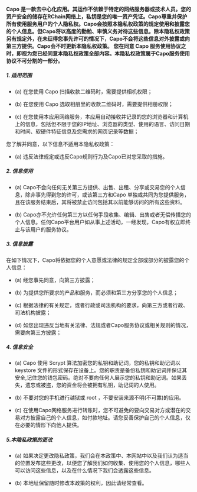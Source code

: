 #### Capo 是一款去中心化应用。其运作不依赖于特定的网络服务器或技术人员。您的资产安全的储存在RChain网络上，私钥是您的唯一资产凭证。Capo尊重并保护所有使用服务用户的个人隐私权。Capo会按照本隐私权政策的规定使用和披露您的个人信息。但Capo将以高度的勤勉、审慎义务对待这些信息。除本隐私权政策另有规定外，在未征得您事先许可的情况下，Capo不会将这些信息对外披露或向第三方提供。Capo会不时更新本隐私权政策。 您在同意 Capo 服务使用协议之时，即视为您已经同意本隐私权政策全部内容。本隐私权政策属于Capo服务使用协议不可分割的一部分。

##### 1. 适用范围

* (a) 在您使用 Capo 扫描收款二维码时，需要提供相机权限；

* (b) 在您使用 Capo 选取相册里的收款二维码时，需要提供相册权限；

* (c) 在您使用本应用网络服务，本应用自动接收并记录的您的浏览器和计算机上的信息，包括但不限于您的IP地址、浏览器的类型、使用的语言、访问日期和时间、软硬件特征信息及您需求的网页记录等数据；

您了解并同意，以下信息不适用本隐私权政策：

* (a) 违反法律规定或违反Capo规则行为及Capo已对您采取的措施。

##### 2. 信息使用

* (a) Capo不会向任何无关第三方提供、出售、出租、分享或交易您的个人信息，除非事先得到您的许可，或该第三方和Capo 单独或共同为您提供服务，且在该服务结束后，其将被禁止访问包括其以前能够访问的所有这些资料。

* (b) Capo亦不允许任何第三方以任何手段收集、编辑、出售或者无偿传播您的个人信息。任何Capo平台用户如从事上述活动，一经发现，Capo有权立即终止与该用户的服务协议。

##### 3. 信息披露

在如下情况下，Capo将依据您的个人意愿或法律的规定全部或部分的披露您的个人信息：

* (a) 经您事先同意，向第三方披露；

* (b) 为提供您所要求的产品和服务，而必须和第三方分享您的个人信息；

* (c)  根据法律的有关规定，或者行政或司法机构的要求，向第三方或者行政、司法机构披露；

* (d) 如您出现违反当地有关法律、法规或者Capo服务协议或相关规则的情况，需要向第三方披露；

##### 4. 信息安全

* (a)  Capo 使用 Scrypt 算法加密您的私钥和助记词，您的私钥和助记词以 keystore 文件的形式保存在设备上。您的职责是备份私钥和助记词并保证其安全,记住您的钱包密码。绝对不要向任何人展示您的私钥和助记词。如果丢失，遗忘或被盗，您的资金将会被拥有私钥，助记词的人使用。

* (b) 不要对您的手机进行越狱或 root ，不要安装来源不明(不可靠)的应用。

* (c) 在使用Capo网络服务进行转账时，您不可避免的要向交易对方或潜在的交易对方披露自己的个人信息，如付款地址。请您妥善保护自己的个人信息，仅在必要的情形下向他人提供。

##### 5.本隐私政策的更改

* (a) 如果决定更改隐私政策，我们会在本政策中、本网站中以及我们认为适当的位置发布这些更改，以便您了解我们如何收集、使用您的个人信息，哪些人可以访问这些信息，以及在什么情况下我们会透露这些信息。

* (b) 本地址保留随时修改本政策的权利，因此请经常查看。
